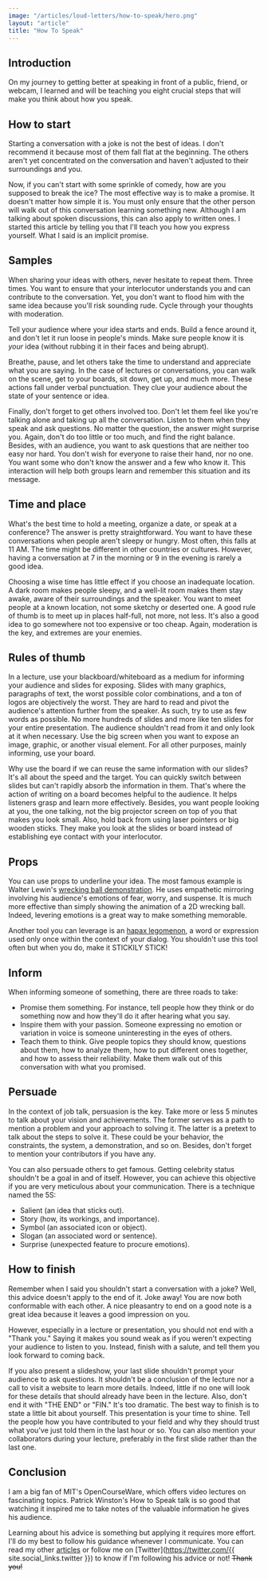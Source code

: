 ```yaml
---
image: "/articles/loud-letters/how-to-speak/hero.png"
layout: "article"
title: "How To Speak"
---
```


## Introduction

On my journey to getting better at speaking in front of a public, friend, or webcam, I learned and will be teaching you eight crucial steps that will make you think about how you speak.

## How to start

Starting a conversation with a joke is not the best of ideas. I don't recommend it because most of them fall flat at the beginning. The others aren't yet concentrated on the conversation and haven't adjusted to their surroundings and you.

Now, if you can't start with some sprinkle of comedy, how are you supposed to break the ice? The most effective way is to make a promise. It doesn't matter how simple it is. You must only ensure that the other person will walk out of this conversation learning something new. Although I am talking about spoken discussions, this can also apply to written ones. I started this article by telling you that I'll teach you how you express yourself. What I said is an implicit promise.

## Samples

When sharing your ideas with others, never hesitate to repeat them. Three times. You want to ensure that your interlocutor understands you and can contribute to the conversation. Yet, you don't want to flood him with the same idea because you'll risk sounding rude. Cycle through your thoughts with moderation.

Tell your audience where your idea starts and ends. Build a fence around it, and don't let it run loose in people's minds. Make sure people know it is *your* idea (without rubbing it in their faces and being abrupt).

Breathe, pause, and let others take the time to understand and appreciate what you are saying. In the case of lectures or conversations, you can walk on the scene, get to your boards, sit down, get up, and much more. These actions fall under verbal punctuation. They clue your audience about the state of your sentence or idea.

Finally, don't forget to get others involved too. Don't let them feel like you're talking alone and taking up all the conversation. Listen to them when they speak and ask questions. No matter the question, the answer might surprise you. Again, don't do too little or too much, and find the right balance. Besides, with an audience, you want to ask questions that are neither too easy nor hard. You don't wish for everyone to raise their hand, nor no one. You want some who don't know the answer and a few who know it. This interaction will help both groups learn and remember this situation and its message.

## Time and place

What's the best time to hold a meeting, organize a date, or speak at a conference? The answer is pretty straightforward. You want to have these conversations when people aren't sleepy or hungry. Most often, this falls at 11 AM. The time might be different in other countries or cultures. However, having a conversation at 7 in the morning or 9 in the evening is rarely a good idea.

Choosing a wise time has little effect if you choose an inadequate location. A dark room makes people sleepy, and a well-lit room makes them stay awake, aware of their surroundings and the speaker. You want to meet people at a known location, not some sketchy or deserted one. A good rule of thumb is to meet up in places half-full, not more, not less. It's also a good idea to go somewhere not too expensive or too cheap. Again, moderation is the key, and extremes are your enemies.

## Rules of thumb

In a lecture, use your blackboard/whiteboard as a medium for informing your audience and slides for exposing. Slides with many graphics, paragraphs of text, the worst possible color combinations, and a ton of logos are objectively the worst. They are hard to read and pivot the audience's attention further from the speaker. As such, try to use as few words as possible. No more hundreds of slides and more like ten slides for your entire presentation. The audience shouldn't read from it and only look at it when necessary. Use the big screen when you want to expose an image, graphic, or another visual element. For all other purposes, mainly informing, use your board.

Why use the board if we can reuse the same information with our slides? It's all about the speed and the target. You can quickly switch between slides but can't rapidly absorb the information in them. That's where the action of writing on a board becomes helpful to the audience. It helps listeners grasp and learn more effectively. Besides, you want people looking at you, the one talking, not the big projector screen on top of you that makes you look small. Also, hold back from using laser pointers or big wooden sticks. They make you look at the slides or board instead of establishing eye contact with your interlocutor.

## Props

You can use props to underline your idea. The most famous example is Walter Lewin's [wrecking ball demonstration](https://youtu.be/sJG-rXBbmCc?t=1535). He uses empathetic mirroring involving his audience's emotions of fear, worry, and suspense. It is much more effective than simply showing the animation of a 2D wrecking ball. Indeed, levering emotions is a great way to make something memorable.

Another tool you can leverage is an [hapax legomenon](https://en.wikipedia.org/wiki/Hapax_legomenon), a word or expression used only once within the context of your dialog. You shouldn't use this tool often but when you do, make it STICKILY STICK!

## Inform

When informing someone of something, there are three roads to take:
- Promise them something. For instance, tell people how they think or do something now and how they'll do it after hearing what you say.
- Inspire them with your passion. Someone expressing no emotion or variation in voice is someone uninteresting in the eyes of others.
- Teach them to think. Give people topics they should know, questions about them, how to analyze them, how to put different ones together, and how to assess their reliability. Make them walk out of this conversation with what you promised.

## Persuade

In the context of job talk, persuasion is the key. Take more or less 5 minutes to talk about your vision and achievements. The former serves as a path to mention a problem and your approach to solving it. The latter is a pretext to talk about the steps to solve it. These could be your behavior, the constraints, the system, a demonstration, and so on. Besides, don't forget to mention your contributors if you have any.

You can also persuade others to get famous. Getting celebrity status shouldn't be a goal in and of itself. However, you can achieve this objective if you are very meticulous about your communication. There is a technique named the 5S:
- Salient (an idea that sticks out).
- Story (how, its workings, and importance).
- Symbol (an associated icon or object).
- Slogan (an associated word or sentence).
- Surprise (unexpected feature to procure emotions).

## How to finish

Remember when I said you shouldn't start a conversation with a joke? Well, this advice doesn't apply to the end of it. Joke away! You are now both conformable with each other. A nice pleasantry to end on a good note is a great idea because it leaves a good impression on you.

However, especially in a lecture or presentation, you should not end with a "Thank you." Saying it makes you sound weak as if you weren't expecting your audience to listen to you. Instead, finish with a salute, and tell them you look forward to coming back.

If you also present a slideshow, your last slide shouldn't prompt your audience to ask questions. It shouldn't be a conclusion of the lecture nor a call to visit a website to learn more details. Indeed, little if no one will look for these details that should already have been in the lecture. Also, don't end it with "THE END" or "FIN." It's too dramatic. The best way to finish is to state a little bit about yourself. This presentation is your time to shine. Tell the people how you have contributed to your field and why they should trust what you've just told them in the last hour or so. You can also mention your collaborators during your lecture, preferably in the first slide rather than the last one.

## Conclusion

I am a big fan of MIT's OpenCourseWare, which offers video lectures on fascinating topics. Patrick Winston's How to Speak talk is so good that watching it inspired me to take notes of the valuable information he gives his audience.

Learning about his advice is something but applying it requires more effort. I'll do my best to follow his guidance whenever I communicate. You can read my other [articles](/articles) or follow me on [Twitter](https://twitter.com/{{ site.social_links.twitter }}) to know if I'm following his advice or not! ~~Thank you!~~